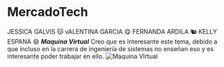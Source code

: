 # MercadoTech
JESSICA GALVIS :kissing_cat:
vALENTINA GARCIA :yum:
FERNANDA ARDILA :chipmunk:
KELLY ESPANA :smile:
***Maquina Virtual***
Creo que es interesante este tema, debido a que incluso en la carrera de ingeniería de sistemas
no enseñan eso y es interesante poder trabajar en ello.
![Maquina VIrtual](https://www.docpath.com/wp-content/uploads/features-and-advantages-of-virtual-machine-systems.png)



